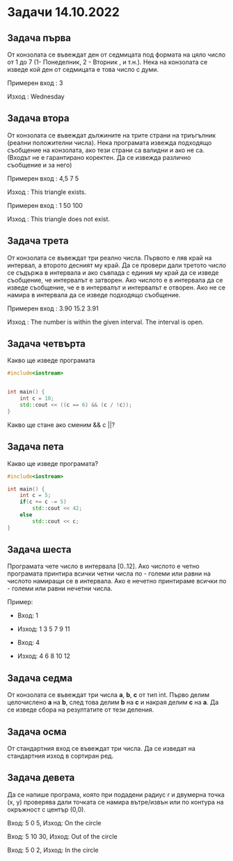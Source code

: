 # Задачи 14.10.2022

## Задача първа
От конзолата се въвеждат ден от седмицата под формата на цяло число от 1 до 7 (1- Понеделник, 2 - Вторник , и т.н.). Нека на конзолата се изведе кой ден от седмицата е това число с думи.

Примерен вход : 3

Изход : Wednesday

## Задача втора
От конзолата се въвеждат дължините на трите страни на триъгълник (реални положителни числа). Нека програмата извежда подходящо съобщение на конзолата, ако тези страни са валидни и ако не са. (Входът не е гарантирано коректен. Да се извежда различно съобщение и за него)

Примерен вход : 4,5 7 5

Изход : This triangle exists.

Примерен вход : 1 50 100

Изход : This triangle does not exist.

## Задача трета
От конзолата се въвеждат три реално числа. Първото е ляв край на интервал,  а второто десният му край. Да се провери дали третото число се съдържа в интервала и ако съвпада с единия му край да се изведе съобщение, че интервалът е затворен. Ако числото е в интервала да се изведе съобщение, че е в интервалът и интервалът е отворен. Ако не се намира в интервала да се изведе подходящо съобщение.

Примерен вход : 3.90 15.2 3.91

Изход : The number is within the given interval. The interval is open.

## Задача четвърта
Какво ще изведе програмата 
```cpp
#include<iostream>


int main() {
    int c = 10;
    std::cout << ((c == 6) && (c / !c));
}
```
Какво ще стане ако сменим && с ||?
## Задача пета

Какво ще изведе програмата?
```cpp
#include<iostream>

int main() {
    int c = 5;
    if(c += c -= 5)
        std::cout << 42;
    else
        std::cout << c;
}
```

## Задача шеста
Програмата чете число в интервала [0..12]. Ако числото е четно програмата принтира всички четни числа по - големи или равни на числото намиращи се в интервала. Ако е нечетно принтираме всички по - големи или равни нечетни числа.

Пример:
* Вход: 1
* Изход: 1 3 5 7 9 11

* Вход: 4
* Изход: 4 6 8 10 12

## Задача седма
От конзолата се въвеждат три числа **a**, **b**, **c** от тип int. Първо делим целочислено **a** на **b**, след това делим **b** на **c** и накрая делим **c** на **а**. Да се изведе сбора на резултатите от тези деления.

## Задача осма
От стандартния вход се въвеждат три числа. Да се изведат на стандартния изход в сортиран ред.

## Задача девета
Да се напише програма, която при подадени радиус r и двумерна точка (х, у) проверява дали точката се намира вътре/извън или по контура на окръжност с център (0,0).

Вход: 5 0 5, Изход: On the circle

Вход: 5 10 30, Изход: Out of the circle

Вход: 5 0 2, Изход: In the circle
